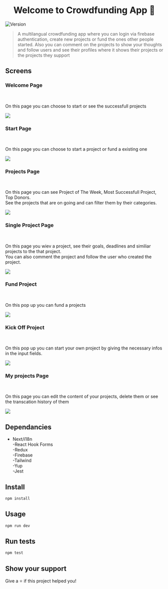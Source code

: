 <h1 align="center">Welcome to Crowdfunding App 👋</h1>
<p>
  <img alt="Version" src="https://img.shields.io/badge/version-0.1.0-blue.svg?cacheSeconds=2592000" />
</p>

> A multilangual crowdfunding app where you can login via firebase authentication, create new projects or fund the ones other people started. Also you can comment on the projects to show your thoughts and follow users and see their profiles where it shows their projects or the projects they support

<h2 align="left" >Screens</h2>

<p>
  <h3>Welcome  Page</h3> 
  <br/>
  <p>
    On this page you can choose to start or see the successfull projects
  </p>
  <img src="https://github.com/202303-PRM-TR-FEW/Capstone_Team_8/assets/113177005/92e89395-9292-4b93-a503-d4d8fb820d54" />
</p>
<p>
  <h3>Start Page</h3> 
  <br/>
  <p>
    On this page you can choose to start a project or fund a existing one
  </p>
  <img src="https://github.com/202303-PRM-TR-FEW/Capstone_Team_8/assets/113177005/19950898-6854-43f0-87f4-e07ba02364f7"/>
</p>
<p>
  <h3>Projects  Page</h3> 
  <br/>
  <p>
    On this page you can see Project of The Week, Most Successfull Project, Top Donors. <br/>
    See the projects that are on going and can filter them by their categories.
  </p>
  <img src="https://github.com/202303-PRM-TR-FEW/Capstone_Team_8/assets/113177005/c0c80d65-2c33-429c-807a-43ee45803c02"/>
</p>
<p>
  <h3>Single Project Page</h3>
  <br/>
  <p>
    On this page you wiev a project, see their goals, deadlines and similiar projects to the that project. <br/>
    You can also comment the project and follow the user who created the project.
  </p>
  <img src="https://github.com/202303-PRM-TR-FEW/Capstone_Team_8/assets/113177005/286ee4c2-0307-4029-985e-303dddc67b07"/>
</p>
<p>
  <h3>Fund Project</h3>
  <br/>
  <p>
    On this pop up you can fund a projects
  </p>
  <img src="https://github.com/202303-PRM-TR-FEW/Capstone_Team_8/assets/113177005/391b172f-4da7-4633-a5b1-8a3191646b43"/>
</p>
<p>
  <h3>Kick Off Project</h3>
  <br/>
  <p>
    On this pop up you can start your own project by giving the necessary infos in the input fields.
  </p>
  <img src="https://github.com/202303-PRM-TR-FEW/Capstone_Team_8/assets/113177005/0397a894-23c7-4472-87f3-11b9c7bca154"/>
</p>
<p>
  <h3>My projects Page</h3>
  <br/>
  <p>
    On this page you can edit the content of your projects, delete them or see the transcation history of them
  </p>
  <img src="https://github.com/202303-PRM-TR-FEW/Capstone_Team_8/assets/113177005/2bfb54d8-bef2-4680-af48-1c2a5270e62e"/>
</p>


## Dependancies 
- Next/i18n <br/>
-React Hook Forms <br/>
-Redux <br/>
-Firebase <br/>
-Tailwind <br/>
-Yup <br/>
-Jest <br/>

## Install

```sh
npm install
```

## Usage

```sh
npm run dev
```

## Run tests

```sh
npm test
```

## Show your support

Give a ⭐️ if this project helped you!

